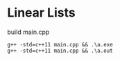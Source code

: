 # Linear Lists

build main.cpp
```
g++ -std=c++11 main.cpp && .\a.exe
g++ -std=c++11 main.cpp && .\a.out
```
